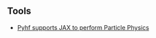 ## Tools
- [Pyhf supports JAX to perform Particle Physics](https://twitter.com/lukasheinrich_/status/1216528353798258690)